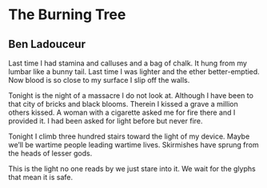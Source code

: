 # The Burning Tree
## Ben Ladouceur
Last time I had stamina and calluses and a bag of chalk.
It hung from my lumbar like a bunny tail.
Last time I was lighter and the ether better-emptied.
Now blood is so close to my surface I slip off the walls.

Tonight is the night of a massacre I do not look at.
Although I have been to that city of bricks and black blooms.
Therein I kissed a grave a million others kissed.
A woman with a cigarette asked me for fire there and I provided it.
I had been asked for light before but never fire.

Tonight I climb three hundred stairs toward the light of my device.
Maybe we’ll be wartime people leading wartime lives.
Skirmishes have sprung from the heads of lesser gods.

This is the light no one reads by we just stare into it.
We wait for the glyphs that mean it is safe.